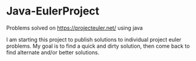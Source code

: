 # Java-EulerProject
Problems solved on https://projecteuler.net/ using java 

I am starting this project to publish solutions to individual project euler problems.
My goal is to find a quick and dirty solution, then come back to find alternate and/or better solutions.
